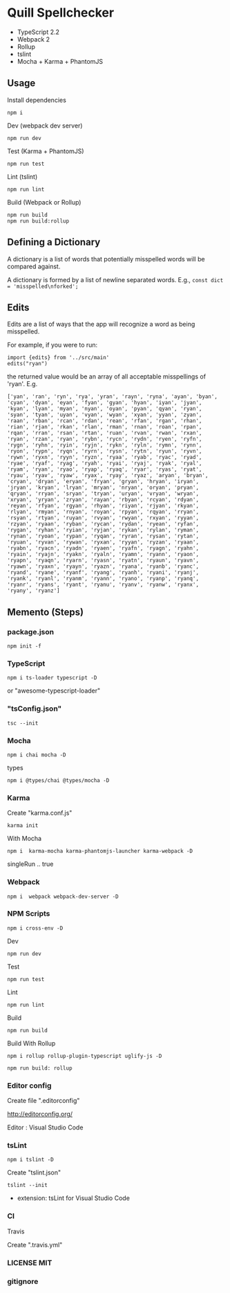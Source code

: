 # Quill Spellchecker

- TypeScript 2.2
- Webpack 2
- Rollup
- tslint
- Mocha + Karma + PhantomJS

## Usage

Install dependencies

```
npm i
```

Dev (webpack dev server)
```
npm run dev
```

Test (Karma + PhantomJS)
```
npm run test
```

Lint (tslint)
```
npm run lint
```

Build (Webpack or Rollup)
```
npm run build
npm run build:rollup
```

## Defining a Dictionary

A dictionary is a list of words that potentially misspelled words will be compared against.

A dictionary is formed by a list of newline separated words. E.g., `const dict = 'misspelled\nforked';`

## Edits

Edits are a list of ways that the app will recognize a word as being misspelled.

For example, if you were to run:

```
import {edits} from '../src/main'
edits("ryan")
```

the returned value would be an array of all acceptable misspellings of 'ryan'. E.g.

```
['yan', 'ran', 'ryn', 'rya', 'yran', 'rayn', 'ryna', 'ayan', 'byan', 'cyan', 'dyan', 'eyan', 'fyan', 'gyan', 'hyan', 'iyan', 'jyan', 'kyan', 'lyan', 'myan', 'nyan', 'oyan', 'pyan', 'qyan', 'ryan', 'syan', 'tyan', 'uyan', 'vyan', 'wyan', 'xyan', 'yyan', 'zyan', 'raan', 'rban', 'rcan', 'rdan', 'rean', 'rfan', 'rgan', 'rhan', 'rian', 'rjan', 'rkan', 'rlan', 'rman', 'rnan', 'roan', 'rpan', 'rqan', 'rran', 'rsan', 'rtan', 'ruan', 'rvan', 'rwan', 'rxan', 'ryan', 'rzan', 'ryan', 'rybn', 'rycn', 'rydn', 'ryen', 'ryfn', 'rygn', 'ryhn', 'ryin', 'ryjn', 'rykn', 'ryln', 'rymn', 'rynn', 'ryon', 'rypn', 'ryqn', 'ryrn', 'rysn', 'rytn', 'ryun', 'ryvn', 'rywn', 'ryxn', 'ryyn', 'ryzn', 'ryaa', 'ryab', 'ryac', 'ryad', 'ryae', 'ryaf', 'ryag', 'ryah', 'ryai', 'ryaj', 'ryak', 'ryal', 'ryam', 'ryan', 'ryao', 'ryap', 'ryaq', 'ryar', 'ryas', 'ryat', 'ryau', 'ryav', 'ryaw', 'ryax', 'ryay', 'ryaz', 'aryan', 'bryan', 'cryan', 'dryan', 'eryan', 'fryan', 'gryan', 'hryan', 'iryan', 'jryan', 'kryan', 'lryan', 'mryan', 'nryan', 'oryan', 'pryan', 'qryan', 'rryan', 'sryan', 'tryan', 'uryan', 'vryan', 'wryan', 'xryan', 'yryan', 'zryan', 'rayan', 'rbyan', 'rcyan', 'rdyan', 'reyan', 'rfyan', 'rgyan', 'rhyan', 'riyan', 'rjyan', 'rkyan', 'rlyan', 'rmyan', 'rnyan', 'royan', 'rpyan', 'rqyan', 'rryan', 'rsyan', 'rtyan', 'ruyan', 'rvyan', 'rwyan', 'rxyan', 'ryyan', 'rzyan', 'ryaan', 'ryban', 'rycan', 'rydan', 'ryean', 'ryfan', 'rygan', 'ryhan', 'ryian', 'ryjan', 'rykan', 'rylan', 'ryman', 'rynan', 'ryoan', 'rypan', 'ryqan', 'ryran', 'rysan', 'rytan', 'ryuan', 'ryvan', 'rywan', 'ryxan', 'ryyan', 'ryzan', 'ryaan', 'ryabn', 'ryacn', 'ryadn', 'ryaen', 'ryafn', 'ryagn', 'ryahn', 'ryain', 'ryajn', 'ryakn', 'ryaln', 'ryamn', 'ryann', 'ryaon', 'ryapn', 'ryaqn', 'ryarn', 'ryasn', 'ryatn', 'ryaun', 'ryavn', 'ryawn', 'ryaxn', 'ryayn', 'ryazn', 'ryana', 'ryanb', 'ryanc', 'ryand', 'ryane', 'ryanf', 'ryang', 'ryanh', 'ryani', 'ryanj', 'ryank', 'ryanl', 'ryanm', 'ryann', 'ryano', 'ryanp', 'ryanq', 'ryanr', 'ryans', 'ryant', 'ryanu', 'ryanv', 'ryanw', 'ryanx', 'ryany', 'ryanz']
```


## Memento (Steps)

### package.json
```
npm init -f
```

### TypeScript

```
npm i ts-loader typescript -D
```
or "awesome-typescript-loader"

### "tsConfig.json"
```
tsc --init
```

### Mocha

```
npm i chai mocha -D
```
types
```
npm i @types/chai @types/mocha -D
```

### Karma

Create "karma.conf.js"
```
karma init
```
With Mocha
```
npm i  karma-mocha karma-phantomjs-launcher karma-webpack -D
```
singleRun .. true

### Webpack
```
npm i  webpack webpack-dev-server -D
```

### NPM Scripts
```
npm i cross-env -D
```

Dev
```
npm run dev
```
Test
```
npm run test
```
Lint
```
npm run lint
```

Build
```
npm run build
```

Build With Rollup
```
npm i rollup rollup-plugin-typescript uglify-js -D
```

```
npm run build: rollup
```

### Editor config

Create file ".editorconfig"

http://editorconfig.org/

Editor : Visual Studio Code

### tsLint
```
npm i tslint -D
```
Create "tslint.json"
```
tslint --init
```
+ extension: tsLint for Visual Studio Code

### CI
Travis

Create ".travis.yml"

### LICENSE MIT

### gitignore
